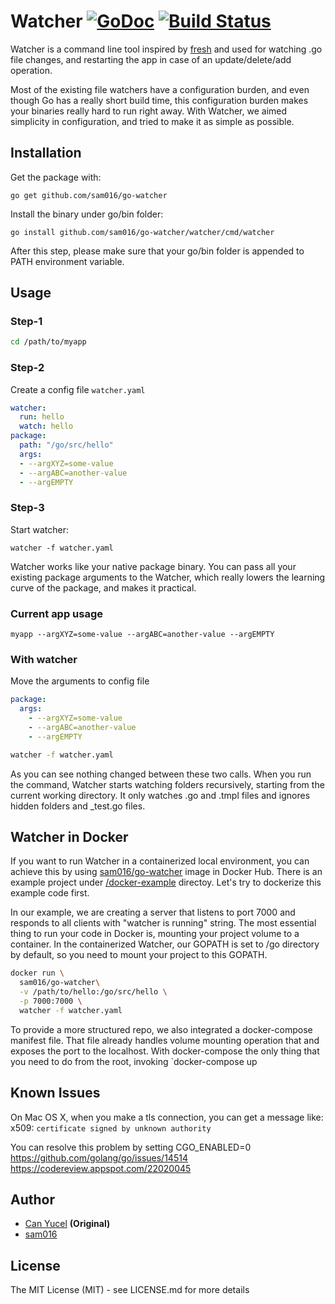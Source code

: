 Watcher [![GoDoc](https://godoc.org/github.com/canthefason/go-watcher?status.svg)](https://godoc.org/github.com/canthefason/go-watcher) [![Build Status](https://travis-ci.org/canthefason/go-watcher.svg?branch=master)](https://travis-ci.org/canthefason/go-watcher)
=======

Watcher is a command line tool inspired by [fresh](https://github.com/pilu/fresh) and used for watching .go file changes, and restarting the app in case of an update/delete/add operation.

Most of the existing file watchers have a configuration burden, and even though Go has a really short build time, this configuration burden makes your binaries really hard to run right away. With Watcher, we aimed simplicity in configuration, and tried to make it as simple as possible.

## Installation

Get the package with:

`go get github.com/sam016/go-watcher`

Install the binary under go/bin folder:

`go install github.com/sam016/go-watcher/watcher/cmd/watcher`

After this step, please make sure that your go/bin folder is appended to PATH environment variable.

## Usage

### Step-1

```bash
cd /path/to/myapp
```

### Step-2

Create a config file `watcher.yaml`

```yaml
watcher:
  run: hello
  watch: hello
package:
  path: "/go/src/hello"
  args:
  - --argXYZ=some-value
  - --argABC=another-value
  - --argEMPTY
```

### Step-3

Start watcher:

`watcher -f watcher.yaml`

Watcher works like your native package binary. You can pass all your existing package arguments to the Watcher, which really lowers the learning curve of the package, and makes it practical.

### Current app usage

`myapp --argXYZ=some-value --argABC=another-value --argEMPTY`

### With watcher

Move the arguments to config file

```yaml
package:
  args:
    - --argXYZ=some-value
    - --argABC=another-value
    - --argEMPTY
```

```bash
watcher -f watcher.yaml
```

As you can see nothing changed between these two calls. When you run the command, Watcher starts watching folders recursively, starting from the current working directory. It only watches .go and .tmpl files and ignores hidden folders and _test.go files.

## Watcher in Docker

If you want to run Watcher in a containerized local environment, you can achieve this by using [sam016/go-watcher](https://hub.docker.com/r/sam016/go-watcher/) image in Docker Hub. There is an example project under [/docker-example](https://github.com/sam016/go-watcher/tree/dockerfile-gvm/docker-examples) directoy. Let's try to dockerize this example code first.

In our example, we are creating a server that listens to port 7000 and responds to all clients with "watcher is running" string. The most essential thing to run your code in Docker is, mounting your project volume to a container. In the containerized Watcher, our GOPATH is set to /go directory by default, so you need to mount your project to this GOPATH.

```bash
docker run \
  sam016/go-watcher\
  -v /path/to/hello:/go/src/hello \
  -p 7000:7000 \
  watcher -f watcher.yaml
```

To provide a more structured repo, we also integrated a docker-compose manifest file. That file already handles volume mounting operation that and exposes the port to the localhost. With docker-compose the only thing that you need to do from the root, invoking `docker-compose up

## Known Issues
On Mac OS X, when you make a tls connection, you can get a message like: x509: `certificate signed by unknown authority`

You can resolve this problem by setting CGO_ENABLED=0
https://github.com/golang/go/issues/14514
https://codereview.appspot.com/22020045

## Author

* [Can Yucel](http://canthefason.com) **(Original)**
* [sam016](http://github.com/sam016)

## License

The MIT License (MIT) - see LICENSE.md for more details

